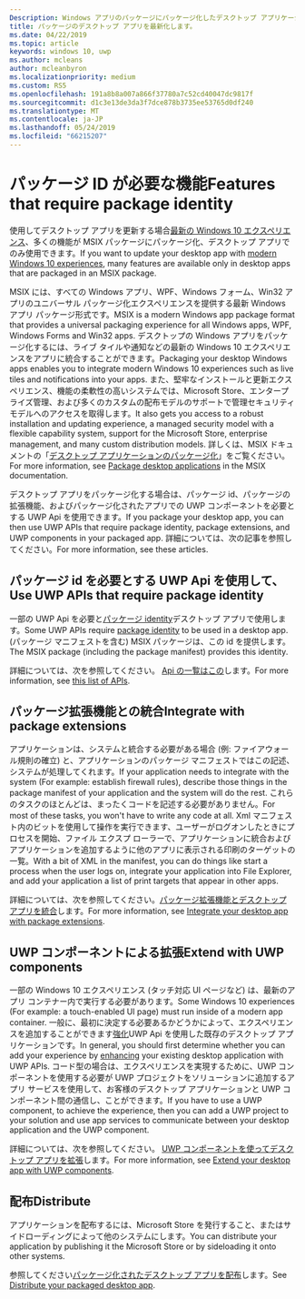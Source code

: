 ```yaml
---
Description: Windows アプリのパッケージにパッケージ化したデスクトップ アプリケーションで Windows 10 ユーザー向けの最新のエクスペリエンスを追加する方法について説明します。
title: パッケージのデスクトップ アプリを最新化します。
ms.date: 04/22/2019
ms.topic: article
keywords: windows 10, uwp
ms.author: mcleans
author: mcleanbyron
ms.localizationpriority: medium
ms.custom: RS5
ms.openlocfilehash: 191a8b8a007a866f37780a7c52cd40047dc9817f
ms.sourcegitcommit: d1c3e13de3da3f7dce878b3735ee53765d0df240
ms.translationtype: MT
ms.contentlocale: ja-JP
ms.lasthandoff: 05/24/2019
ms.locfileid: "66215207"
---
```

# <a name="features-that-require-package-identity"></a><span data-ttu-id="81e02-104">パッケージ ID が必要な機能</span><span class="sxs-lookup"><span data-stu-id="81e02-104">Features that require package identity</span></span>

<span data-ttu-id="81e02-105">使用してデスクトップ アプリを更新する場合[最新の Windows 10 エクスペリエンス](index.md)、多くの機能が MSIX パッケージにパッケージ化、デスクトップ アプリでのみ使用できます。</span><span class="sxs-lookup"><span data-stu-id="81e02-105">If you want to update your desktop app with [modern Windows 10 experiences](index.md), many features are available only in desktop apps that are packaged in an MSIX package.</span></span>

<span data-ttu-id="81e02-106">MSIX には、すべての Windows アプリ、WPF、Windows フォーム、Win32 アプリのユニバーサル パッケージ化エクスペリエンスを提供する最新 Windows アプリ パッケージ形式です。</span><span class="sxs-lookup"><span data-stu-id="81e02-106">MSIX is a modern Windows app package format that provides a universal packaging experience for all Windows apps, WPF, Windows Forms and Win32 apps.</span></span> <span data-ttu-id="81e02-107">デスクトップの Windows アプリをパッケージ化するには、ライブ タイルや通知などの最新の Windows 10 エクスペリエンスをアプリに統合することができます。</span><span class="sxs-lookup"><span data-stu-id="81e02-107">Packaging your desktop Windows apps enables you to integrate modern Windows 10 experiences such as live tiles and notifications into your apps.</span></span> <span data-ttu-id="81e02-108">また、堅牢なインストールと更新エクスペリエンス、機能の柔軟性の高いシステムでは、Microsoft Store、エンタープライズ管理、および多くのカスタムの配布モデルのサポートで管理セキュリティ モデルへのアクセスを取得します。</span><span class="sxs-lookup"><span data-stu-id="81e02-108">It also gets you access to a robust installation and updating experience, a managed security model with a flexible capability system, support for the Microsoft Store, enterprise management, and many custom distribution models.</span></span> <span data-ttu-id="81e02-109">詳しくは、MSIX ドキュメントの「[デスクトップ アプリケーションのパッケージ化](https://docs.microsoft.com/windows/msix/desktop/desktop-to-uwp-root)」をご覧ください。</span><span class="sxs-lookup"><span data-stu-id="81e02-109">For more information, see [Package desktop applications](https://docs.microsoft.com/windows/msix/desktop/desktop-to-uwp-root) in the MSIX documentation.</span></span>

<span data-ttu-id="81e02-110">デスクトップ アプリをパッケージ化する場合は、パッケージ id、パッケージの拡張機能、およびパッケージ化されたアプリでの UWP コンポーネントを必要とする UWP Api を使用できます。</span><span class="sxs-lookup"><span data-stu-id="81e02-110">If you package your desktop app, you can then use UWP APIs that require package identity, package extensions, and UWP components in your packaged app.</span></span> <span data-ttu-id="81e02-111">詳細については、次の記事を参照してください。</span><span class="sxs-lookup"><span data-stu-id="81e02-111">For more information, see these articles.</span></span>

## <a name="use-uwp-apis-that-require-package-identity"></a><span data-ttu-id="81e02-112">パッケージ id を必要とする UWP Api を使用して、</span><span class="sxs-lookup"><span data-stu-id="81e02-112">Use UWP APIs that require package identity</span></span>

<span data-ttu-id="81e02-113">一部の UWP Api を必要と[パッケージ identity](https://docs.microsoft.com/uwp/schemas/appxpackage/uapmanifestschema/element-identity)デスクトップ アプリで使用します。</span><span class="sxs-lookup"><span data-stu-id="81e02-113">Some UWP APIs require [package identity](https://docs.microsoft.com/uwp/schemas/appxpackage/uapmanifestschema/element-identity) to be used in a desktop app.</span></span> <span data-ttu-id="81e02-114">(パッケージ マニフェストを含む) MSIX パッケージは、この id を提供します。</span><span class="sxs-lookup"><span data-stu-id="81e02-114">The MSIX package (including the package manifest) provides this identity.</span></span>

<span data-ttu-id="81e02-115">詳細については、次を参照してください。 [Api の一覧はこの](desktop-to-uwp-supported-api.md#list-of-apis)します。</span><span class="sxs-lookup"><span data-stu-id="81e02-115">For more information, see [this list of APIs](desktop-to-uwp-supported-api.md#list-of-apis).</span></span>

## <a name="integrate-with-package-extensions"></a><span data-ttu-id="81e02-116">パッケージ拡張機能との統合</span><span class="sxs-lookup"><span data-stu-id="81e02-116">Integrate with package extensions</span></span>

<span data-ttu-id="81e02-117">アプリケーションは、システムと統合する必要がある場合 (例: ファイアウォール規則の確立) と、アプリケーションのパッケージ マニフェストではこの記述、システムが処理してくれます。</span><span class="sxs-lookup"><span data-stu-id="81e02-117">If your application needs to integrate with the system (For example: establish firewall rules), describe those things in the package manifest of your application and the system will do the rest.</span></span> <span data-ttu-id="81e02-118">これらのタスクのほとんどは、まったくコードを記述する必要がありません。</span><span class="sxs-lookup"><span data-stu-id="81e02-118">For most of these tasks, you won't have to write any code at all.</span></span> <span data-ttu-id="81e02-119">Xml マニフェスト内のビットを使用して操作を実行できます、ユーザーがログオンしたときにプロセスを開始、ファイル エクスプ ローラーで、アプリケーションに統合およびアプリケーションを追加するように他のアプリに表示される印刷のターゲットの一覧。</span><span class="sxs-lookup"><span data-stu-id="81e02-119">With a bit of XML in the manifest, you can do things like start a process when the user logs on, integrate your application into File Explorer, and add your application a list of print targets that appear in other apps.</span></span>

<span data-ttu-id="81e02-120">詳細については、次を参照してください。[パッケージ拡張機能とデスクトップ アプリを統合](desktop-to-uwp-extensions.md)します。</span><span class="sxs-lookup"><span data-stu-id="81e02-120">For more information, see [Integrate your desktop app with package extensions](desktop-to-uwp-extensions.md).</span></span>

## <a name="extend-with-uwp-components"></a><span data-ttu-id="81e02-121">UWP コンポーネントによる拡張</span><span class="sxs-lookup"><span data-stu-id="81e02-121">Extend with UWP components</span></span>

<span data-ttu-id="81e02-122">一部の Windows 10 エクスペリエンス (タッチ対応 UI ページなど) は、最新のアプリ コンテナー内で実行する必要があります。</span><span class="sxs-lookup"><span data-stu-id="81e02-122">Some Windows 10 experiences (For example: a touch-enabled UI page) must run inside of a modern app container.</span></span> <span data-ttu-id="81e02-123">一般に、最初に決定する必要あるかどうかによって、エクスペリエンスを追加することができます[強化](desktop-to-uwp-enhance.md)UWP Api を使用した既存のデスクトップ アプリケーションです。</span><span class="sxs-lookup"><span data-stu-id="81e02-123">In general, you should first determine whether you can add your experience by [enhancing](desktop-to-uwp-enhance.md) your existing desktop application with UWP APIs.</span></span> <span data-ttu-id="81e02-124">コード型の場合は、エクスペリエンスを実現するために、UWP コンポーネントを使用する必要が UWP プロジェクトをソリューションに追加するアプリ サービスを使用して、お客様のデスクトップ アプリケーションと UWP コンポーネント間の通信し、ことができます。</span><span class="sxs-lookup"><span data-stu-id="81e02-124">If you have to use a UWP component, to achieve the experience, then you can add a UWP project to your solution and use app services to communicate between your desktop application and the UWP component.</span></span>

<span data-ttu-id="81e02-125">詳細については、次を参照してください。 [UWP コンポーネントを使ってデスクトップ アプリを拡張](desktop-to-uwp-extend.md)します。</span><span class="sxs-lookup"><span data-stu-id="81e02-125">For more information, see [Extend your desktop app with UWP components](desktop-to-uwp-extend.md).</span></span>

## <a name="distribute"></a><span data-ttu-id="81e02-126">配布</span><span class="sxs-lookup"><span data-stu-id="81e02-126">Distribute</span></span>

<span data-ttu-id="81e02-127">アプリケーションを配布するには、Microsoft Store を発行すること、またはサイドローディングによって他のシステムにします。</span><span class="sxs-lookup"><span data-stu-id="81e02-127">You can distribute your application by publishing it the Microsoft Store or by sideloading it onto other systems.</span></span>

<span data-ttu-id="81e02-128">参照してください[パッケージ化されたデスクトップ アプリを配布](desktop-to-uwp-distribute.md)します。</span><span class="sxs-lookup"><span data-stu-id="81e02-128">See [Distribute your packaged desktop app](desktop-to-uwp-distribute.md).</span></span>
